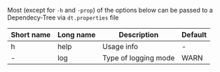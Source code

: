Most (except for `-h` and `-prop`) of the options below can be passed to a Dependecy-Tree via `dt.properties` file

| Short name | Long name  | Description   | Default |
|------------|------------|---------------|---------------|
| h | help | Usage info | - |
| - | log | Type of logging mode | WARN |